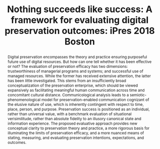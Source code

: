 ---
abstract: 'Digital preservation encompasses the theory and practice ensuring purposeful
  future use of digital resources. But how can one tell whether it has been effective
  or not? The evaluation of preservation efficacy has two dimensions: trustworthiness
  of managerial programs and systems; and successful use of managed resources. While
  the former has received extensive attention, the latter has been little investigated.
  This stems from an insufficiently broad conceptualization of the preservation enterprise,
  which should be viewed expansively as facilitating meaningful human communication
  across time and concomitant cultural distance. Communicological analysis leads to
  a semiotic- phenomenological model for preservation-enabled communication cognizant
  of the elusive nature of use, which is inherently contingent with respect to time,
  place, person, and purpose. Preservation success is positioned as an individual,
  rather than universal value, with a benchmark evaluation of situational verisimilitude,
  rather than absolute fidelity to an illusory canonical state and information experience.
  The proposed evaluative approach provides new conceptual clarity to preservation
  theory and practice, a more rigorous basis for illuminating the limits of preservation
  efficacy, and a more nuanced means of stating, measuring, and evaluating preservation
  intentions, expectations, and outcomes.'
creators:
- Abrams, Stephen
date: null
document_url: https://services.phaidra.univie.ac.at/api/object/o:922204/download
grand_parent: iPRES
institutions: []
keywords:
- boston
landing_page_url: https://phaidra.univie.ac.at/o:922204
language: eng
layout: publication
license: CC BY 4.0 International
notes_url: null
parent: iPRES 2018
presentation_url: null
size: 578528
source_name: iPRES
title: 'Nothing succeeds like success: A framework for evaluating digital preservation
  outcomes: iPres 2018 Boston '
type: paper
year: 2018
---